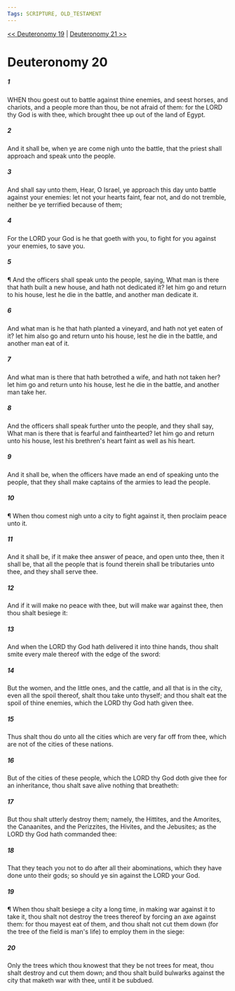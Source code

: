 ```yaml
---
Tags: SCRIPTURE, OLD_TESTAMENT
---
```


[<< Deuteronomy 19](OLD_TESTAMENT/05_Deuteronomy/Deuteronomy_19.md) | [Deuteronomy 21 >>](OLD_TESTAMENT/05_Deuteronomy/Deuteronomy_21.md)

# Deuteronomy 20

##### 1
 WHEN thou goest out to battle against thine enemies, and seest horses, and chariots, and a people more than thou, be not afraid of them: for the LORD thy God is with thee, which brought thee up out of the land of Egypt.
##### 2
 And it shall be, when ye are come nigh unto the battle, that the priest shall approach and speak unto the people.
##### 3
 And shall say unto them, Hear, O Israel, ye approach this day unto battle against your enemies: let not your hearts faint, fear not, and do not tremble, neither be ye terrified because of them;
##### 4
 For the LORD your God is he that goeth with you, to fight for you against your enemies, to save you.
##### 5
 ¶ And the officers shall speak unto the people, saying, What man is there that hath built a new house, and hath not dedicated it?  let him go and return to his house, lest he die in the battle, and another man dedicate it.
##### 6
 And what man is he that hath planted a vineyard, and hath not yet eaten of it?  let him also go and return unto his house, lest he die in the battle, and another man eat of it.
##### 7
 And what man is there that hath betrothed a wife, and hath not taken her?  let him go and return unto his house, lest he die in the battle, and another man take her.
##### 8
 And the officers shall speak further unto the people, and they shall say, What man is there that is fearful and fainthearted?  let him go and return unto his house, lest his brethren's heart faint as well as his heart.
##### 9
 And it shall be, when the officers have made an end of speaking unto the people, that they shall make captains of the armies to lead the people.
##### 10
 ¶ When thou comest nigh unto a city to fight against it, then proclaim peace unto it.
##### 11
 And it shall be, if it make thee answer of peace, and open unto thee, then it shall be, that all the people that is found therein shall be tributaries unto thee, and they shall serve thee.
##### 12
 And if it will make no peace with thee, but will make war against thee, then thou shalt besiege it:
##### 13
 And when the LORD thy God hath delivered it into thine hands, thou shalt smite every male thereof with the edge of the sword:
##### 14
 But the women, and the little ones, and the cattle, and all that is in the city, even all the spoil thereof, shalt thou take unto thyself; and thou shalt eat the spoil of thine enemies, which the LORD thy God hath given thee.
##### 15
 Thus shalt thou do unto all the cities which are very far off from thee, which are not of the cities of these nations.
##### 16
 But of the cities of these people, which the LORD thy God doth give thee for an inheritance, thou shalt save alive nothing that breatheth:
##### 17
 But thou shalt utterly destroy them; namely, the Hittites, and the Amorites, the Canaanites, and the Perizzites, the Hivites, and the Jebusites; as the LORD thy God hath commanded thee:
##### 18
 That they teach you not to do after all their abominations, which they have done unto their gods; so should ye sin against the LORD your God.
##### 19
 ¶ When thou shalt besiege a city a long time, in making war against it to take it, thou shalt not destroy the trees thereof by forcing an axe against them: for thou mayest eat of them, and thou shalt not cut them down (for the tree of the field is man's life) to employ them in the siege:
##### 20
 Only the trees which thou knowest that they be not trees for meat, thou shalt destroy and cut them down; and thou shalt build bulwarks against the city that maketh war with thee, until it be subdued.
